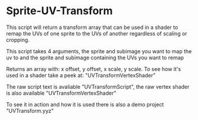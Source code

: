 # Sprite-UV-Transform
This script will return a transform array that can be used in a shader to remap the UVs of one sprite to the UVs of another regardless of scaling or cropping.

This script takes 4 arguments, the sprite and subimage you want to map the uv to and the sprite and subimage containing the UVs you want to remap

Returns an array with: x offset, y offset, x scale, y scale. To see how it's used in a shader take a peek at: "UVTransformVertexShader"

The raw script text is avaliable "UVTransformScript", the raw vertex shader is also available "UVTransformVertexShader"

To see it in action and how it is used there is also a demo project "UVTransform.yyz"
